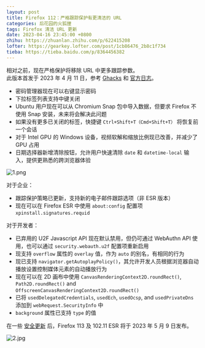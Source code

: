 ```yaml
---
layout: post
title: Firefox 112：严格跟踪保护有更清洁的 URL
categories: 后花园的火狐狸
tags: Firefox 清洁 URL 更新
date: 2023-04-16 23:45:00 +0800
zhihu: https://zhuanlan.zhihu.com/p/622415208
lofter: https://gearkey.lofter.com/post/1cb86476_2b8c1f734
tieba: https://tieba.baidu.com/p/8364456382
---
```


相对之前，现在严格保护将移除 URL 中更多跟踪参数。  
此版本首发于 2023 年 4 月 11 日，参考 [Ghacks](https://www.ghacks.net/2023/04/11/find-out-what-is-new-in-firefox-112/) 和 [官方日志](https://www.mozilla.org/en-US/firefox/112.0/releasenotes/)。

+ 密码管理器现在可以右键显示密码
+ 下拉标签列表支持中键关闭
+ Ubuntu 用户现在可以从 Chromium Snap 包中导入数据，但要求 Firefox 不使用 Snap 安装，未来将会解决此问题
+ 如果没有更多已关闭的标签，快捷键 `Ctrl+Shift+T（Cmd+Shift+T）` 将恢复前一个会话
+ 对于 Intel GPU 的 Windows 设备，视频软解和缩放比例现已改善，并减少了 GPU 占用
+ 日期选择器新增清除按钮，允许用户快速清除 `date` 和 `datetime-local` 输入，提供更熟悉的跨浏览器体验

![1.png](https://s2.loli.net/2023/04/16/9IHrV1GWL4btBqK.png)

对于企业：

+ 跟踪保护策略已更新，支持新的电子邮件跟踪选项（非 ESR 版本）
+ 现在可以在 Firefox ESR 中使用 `about:config` 配置项 `xpinstall.signatures.requid`

对于开发者：

+ 已弃用的 U2F Javascript API 现在默认禁用，但仍可通过 WebAuthn API 使用，也可以通过 `security.webauth.u2f` 配置项重新启用
+ 现支持 `overflow` 属性的 `overlay` 值，作为 `auto` 的别名，有相同的行为
+ 现已支持 `navigator.getAutoplayPolicy()`，其允许开发人员根据浏览器自动播放设置控制媒体元素的自动播放行为
+ 现在可以在 2D 画布中使用 `CanvasRenderingContext2D.roundRect()`, `Path2D.roundRect()` and `OffscreenCanvasRenderingContext2D.roundRect()`
+ 已将 `usedDelegatedCredentials`, `usedEch`, `usedOcsp`, and `usedPrivateDns` 添加到 `webRequest.SecurityInfo` 中
+ `background` 属性已支持 `type` 的值

在一些 [安全更新](https://www.mozilla.org/en-US/security/advisories/mfsa2023-13) 后，Firefox 113 及 102.11 ESR 将于 2023 年 5 月 9 日发布。

![2.jpg](https://s2.loli.net/2023/04/16/LE32nqkhNfFZiRI.jpg)